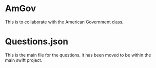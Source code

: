 # AmGov
This is to collaborate with the American Government class.

# Questions.json
This is the main file for the questions.  It has been moved to be within the main swift project. 
